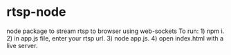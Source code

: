 # rtsp-node
node package to stream rtsp to browser using web-sockets
To run: 1) npm i.
2) in app.js file, enter your rtsp url.
3) node app.js. 
4) open index.html with a live server.
